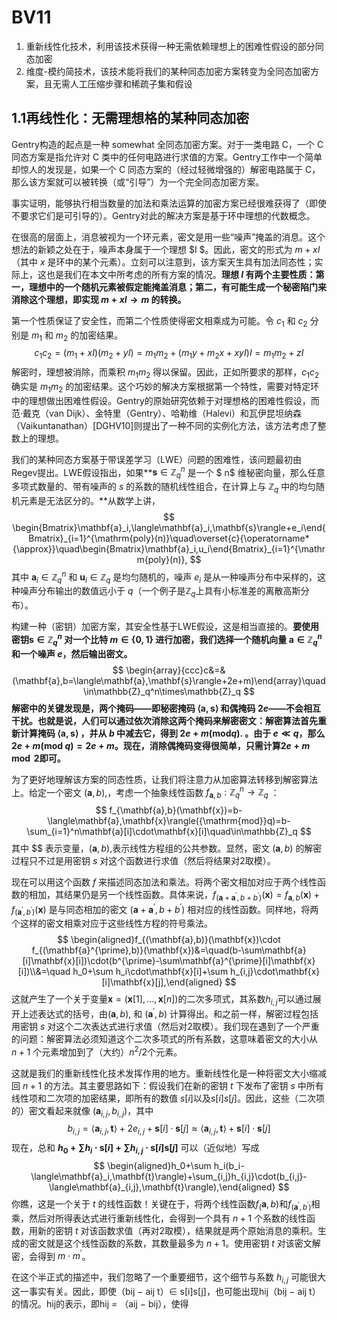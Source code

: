 # BV11

1. 重新线性化技术，利用该技术获得一种无需依赖理想上的困难性假设的部分同态加密
2. 维度-模约简技术，该技术能将我们的某种同态加密方案转变为全同态加密方案，且无需人工压缩步骤和稀疏子集和假设



## 1.1再线性化：无需理想格的某种同态加密

Gentry构造的起点是一种 somewhat 全同态加密方案。对于一类电路 $\mathrm{C}$，一个 $\mathrm{C}$ 同态方案是指允许对 C 类中的任何电路进行求值的方案。Gentry工作中一个简单却惊人的发现是，如果一个 $\mathrm{C}$ 同态方案的（经过轻微增强的）解密电路属于 $\mathrm{C}$，那么该方案就可以被转换（或“引导”）为一个完全同态加密方案。

事实证明，能够执行相当数量的加法和乘法运算的加密方案已经很难获得了（即使不要求它们是可引导的）。Gentry对此的解决方案是基于环中理想的代数概念。

在很高的层面上，消息被视为一个环元素，密文是用一些“噪声”掩盖的消息。这个想法的新颖之处在于，噪声本身属于一个理想 $I $。因此，密文的形式为 $m + xI$（其中 $x$ 是环中的某个元素）。立刻可以注意到，该方案天生具有加法同态性；实际上，这也是我们在本文中所考虑的所有方案的情况。**理想 $I$ 有两个主要性质：第一，理想中的一个随机元素被假定能掩盖消息；第二，有可能生成一个秘密陷门来消除这个理想，即实现 $m + xI \rightarrow m$ 的转换。**

第一个性质保证了安全性，而第二个性质使得密文相乘成为可能。令 $c_1$ 和 $c_2$ 分别是 $m_1$ 和 $m_2$ 的加密结果。
$$
c_1c_2=(m_1+xI)(m_2+yI)=m_1m_2+(m_1y+m_2x+xyI)I=m_1m_2+zI
$$
解密时，理想被消除，而乘积 $m_1m_2$ 得以保留。因此，正如所要求的那样，$c_1c_2$ 确实是 $m_1m_2$ 的加密结果。这个巧妙的解决方案根据第一个特性，需要对特定环中的理想做出困难性假设。Gentry的原始研究依赖于对理想格的困难性假设，而范·戴克（van Dijk）、金特里（Gentry）、哈勒维（Halevi）和瓦伊昆坦纳森（Vaikuntanathan）[DGHV10]则提出了一种不同的实例化方法，该方法考虑了整数上的理想。

我们的某种同态方案基于带误差学习（LWE）问题的困难性，该问题最初由Regev提出。LWE假设指出，如果**$\mathbf{s}\in\mathbb{Z}_{q}^{n}$ 是一个 $ n$ 维秘密向量，那么任意多项式数量的、带有噪声的 $s$ 的系数的随机线性组合，在计算上与 $\mathbb{Z}_{q}$ 中的均匀随机元素是无法区分的。**从数学上讲，
$$
\begin{Bmatrix}\mathbf{a}_i,\langle\mathbf{a}_i,\mathbf{s}\rangle+e_i\end{Bmatrix}_{i=1}^{\mathrm{poly}(n)}\quad\overset{c}{\operatorname*{\approx}}\quad\begin{Bmatrix}\mathbf{a}_i,u_i\end{Bmatrix}_{i=1}^{\mathrm{poly}(n)},
$$
其中 $\mathbf{a}_i\in\mathbb{Z}_q^n$ 和 $\mathbf{u}_i\in\mathbb{Z}_q$ 是均匀随机的，噪声 $e_i$ 是从一种噪声分布中采样的，这种噪声分布输出的数值远小于 $q$（一个例子是$\mathbb{Z}_q$上具有小标准差的离散高斯分布）。

构建一种（密钥）加密方案，其安全性基于LWE假设，这是相当直接的。**要使用密钥$\mathbf{s}\in\mathbb{Z}_q^n$ 对一个比特 $m\in\{0,1\}$ 进行加密，我们选择一个随机向量 $\mathbf{a}\in\mathbb{Z}_q^n$ 和一个噪声 $e$，然后输出密文。**
$$
\begin{array}{ccc}c&=&(\mathbf{a},b=\langle\mathbf{a},\mathbf{s}\rangle+2e+m)\end{array}\quad\in\mathbb{Z}_q^n\times\mathbb{Z}_q
$$
**解密中的关键发现是，两个掩码——即秘密掩码 $\langle\mathbf{a},\mathbf{s}\rangle$ 和偶掩码 $2e$——不会相互干扰。也就是说，人们可以通过依次消除这两个掩码来解密密文：解密算法首先重新计算掩码 $\langle\mathbf{a},\mathbf{s}\rangle$  ，并从 $b$ 中减去它，得到 $2e+m({\mathrm{mod}}q).$ 。由于 $e\ll q$，那么 $2e+m({\mathrm{mod}}\ q)=2e+m$。现在，消除偶掩码变得很简单，只需计算$2e + m \mod 2$即可。**

为了更好地理解该方案的同态性质，让我们将注意力从加密算法转移到解密算法上。给定一个密文 $(\mathbf{a},b),$，考虑一个抽象线性函数  $f_{\mathbf{a},b}:\mathbb{Z}_{q}^{n}\to\mathbb{Z}_{q}$ ：
$$
f_{\mathbf{a},b}(\mathbf{x})=b-\langle\mathbf{a},\mathbf{x}\rangle({\mathrm{mod}}q)=b-\sum_{i=1}^n\mathbf{a}[i]\cdot\mathbf{x}[i]\quad\in\mathbb{Z}_q
$$
其中 $$ 表示变量，$(\mathbf{a},b),$表示线性方程组的公共参数。显然，密文 $(\mathbf{a},b)$ 的解密过程只不过是用密钥 $s$ 对这个函数进行求值（然后将结果对2取模）。

现在可以用这个函数 $f$ 来描述同态加法和乘法。将两个密文相加对应于两个线性函数的相加，其结果仍是另一个线性函数。具体来说，$f_{(\mathbf{a}+\mathbf{a}^{\prime},b+b^{\prime})}(\mathbf{x})=f_{\mathbf{a},b}(\mathbf{x})+f_{(\mathbf{a}^{\prime},b^{\prime})}(\mathbf{x})$ 是与同态相加的密文 $(\mathbf{a}+\mathbf{a}^{\prime},b+b^{\prime})$ 相对应的线性函数。同样地，将两个这样的密文相乘对应于这些线性方程的符号乘法。
$$
\begin{aligned}f_{(\mathbf{a},b)}(\mathbf{x})\cdot f_{(\mathbf{a}^{\prime},b)}(\mathbf{x})&=\quad(b-\sum\mathbf{a}[i]\mathbf{x}[i])\cdot(b^{\prime}-\sum\mathbf{a}^{\prime}[i]\mathbf{x}[i])\\&=\quad h_0+\sum h_i\cdot\mathbf{x}[i]+\sum h_{i,j}\cdot\mathbf{x}[i]\mathbf{x}[j],\end{aligned}
$$
这就产生了一个关于变量$\mathbf{x}=(\mathbf{x}[1],\ldots,\mathbf{x}[n])$的二次多项式，其系数$h_{i,j}$可以通过展开上述表达式的括号，由$(\mathbf{a},b),$ 和 $(\mathbf{a}^{\prime},b)$ 计算得出。和之前一样，解密过程包括用密钥 $s$ 对这个二次表达式进行求值（然后对2取模）。我们现在遇到了一个严重的问题：解密算法必须知道这个二次多项式的所有系数，这意味着密文的大小从 $n+1$ 个元素增加到了（大约）$n^2/2$个元素。

这就是我们的重新线性化技术发挥作用的地方。重新线性化是一种将密文大小缩减回 $n + 1$ 的方法。其主要思路如下：假设我们在新的密钥 $t$ 下发布了密钥 $s$ 中所有线性项和二次项的加密结果，即所有的数值 $s[i]$以及$s[i]s[j]$。因此，这些（二次项的）密文看起来就像 $(\mathbf{a}_{i,j},b_{i,j})$，其中
$$
b_{i,j}=\langle\mathbf{a}_{i,j},\mathbf{t}\rangle+2e_{i,j}+\mathbf{s}[i]\cdot\mathbf{s}[j]\approx\langle\mathbf{a}_{i,j},\mathbf{t}\rangle+\mathbf{s}[i]\cdot\mathbf{s}[j]
$$
现在，总和 **$h_0+\sum h_i\cdot\mathbf{s}[i]+\sum h_{i,j}\cdot\mathbf{s}[i]\mathbf{s}[j]$** 可以（近似地）写成
$$
\begin{aligned}h_0+\sum h_i(b_i-\langle\mathbf{a}_i,\mathbf{t}\rangle)+\sum_{i,j}h_{i,j}\cdot(b_{i,j}-\langle\mathbf{a}_{i,j},\mathbf{t}\rangle),\end{aligned}
$$
你瞧，这是一个关于 $t$ 的线性函数！关键在于，将两个线性函数$f_({\mathbf{a},b)}$和$f_{(\mathbf{a}^{\prime},b^{\prime})}$相乘，然后对所得表达式进行重新线性化，会得到一个具有 $n+1$ 个系数的线性函数，用新的密钥 $t$ 对该函数求值（再对2取模），结果就是两个原始消息的乘积。生成的密文就是这个线性函数的系数，其数量最多为 $n+1$。使用密钥 $t$ 对该密文解密，会得到 $m\cdot m^{\prime}$。

在这个半正式的描述中，我们忽略了一个重要细节，这个细节与系数 $h_{i,j}$ 可能很大这一事实有关。因此，即使（bij − aij t）∈ s[i]s[j]，也可能出现hij（bij − aij t）的情况。hij的表示，即hij = （aij − bij），使得
